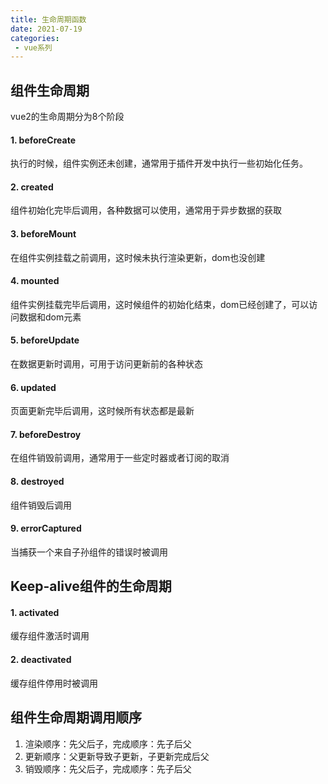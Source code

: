 ```yaml
---
title: 生命周期函数
date: 2021-07-19
categories: 
 - vue系列
---
```


## 组件生命周期
vue2的生命周期分为8个阶段

#### 1. beforeCreate

执行的时候，组件实例还未创建，通常用于插件开发中执行一些初始化任务。

#### 2. created

组件初始化完毕后调用，各种数据可以使用，通常用于异步数据的获取

#### 3. beforeMount

在组件实例挂载之前调用，这时候未执行渲染更新，dom也没创建

#### 4. mounted

组件实例挂载完毕后调用，这时候组件的初始化结束，dom已经创建了，可以访问数据和dom元素

#### 5. beforeUpdate

在数据更新时调用，可用于访问更新前的各种状态

#### 6. updated

页面更新完毕后调用，这时候所有状态都是最新

#### 7. beforeDestroy

在组件销毁前调用，通常用于一些定时器或者订阅的取消

#### 8. destroyed

组件销毁后调用

#### 9. errorCaptured

当捕获一个来自子孙组件的错误时被调用


## Keep-alive组件的生命周期

#### 1. activated

缓存组件激活时调用

#### 2. deactivated

缓存组件停用时被调用


## 组件生命周期调用顺序
1. 渲染顺序：先父后子，完成顺序：先子后父
2. 更新顺序：父更新导致子更新，子更新完成后父
3. 销毁顺序：先父后子，完成顺序：先子后父

